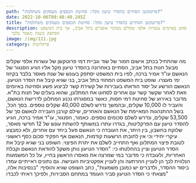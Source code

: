 ```yaml
---
path: "פרוטקשן הסתיים בהסדר טיעון מקל: סחיטת הכספים מעסקים משתלמת?"
date: 2022-10-06T09:48:40.245Z
title: "פרוטקשן הסתיים בהסדר טיעון מקל: סחיטת הכספים מעסקים משתלמת?"
description: סחט באיומים עשרות אלפי שקלים ממוכר אופניים בתל אביב, אך בית המשפט
  הסתפק בשנת מאסר בלבד
image: /img/111.jpg
category: פרקליטות
---
```

מה שהתחיל בכתב אישום חמור של שוד וגביית דמי פרוטקשן של עשרות אלפי שקלים מבעל חנות בתל אביב, הסתיים באחרונה בהסדר טיעון מקל אליו הגיע הסנגור של הנאשם עו"ד אמיר ברכה, לפיו בית המשפט יסתפק בעונש של שנת מאסר בלבד בקיזוז ימי מעצרו. שופט בית המשפט המחוזי בתל אביב, בני שגיא קיבל את הסדר הטיעון.
הנאשם הורשע על יסוד הודאתו בעבירות של קשירת קשר לביצוע פשע וסחיטה באיומים וזאת לאחר שקשר קשר עם אחרים לסחוט את המתלונן, שהוא בעלים של חנות בת"א. מדובר באירוע של סחיטת דמי חסות, כאשר במסגרתו נכנע המתלונן לדרישת הנאשם, והעביר לו 10,000 שקלים, ובהמשך נדרש לשלם 40,000 שקלים נוספים. בסך הכל, בשל ההתנהגות המאיימת של הנאשם והאחרים, שילם קורבן העבירה לנאשם סך של 53,500 שקלים, ונדרש לשלם סכומים נוספים. 
כאמור, הסנגור, עו"ד אמיר ברכה, הגיע להסדר טיעון עם הפרקליטות, בגדרו עתרו במשותף להשתת עונש של 12 חודשי מאסר, שלוקח בחשבון, בין היתר, את העובדה כי הנאשם פעל ביחד עם אחרים, ולא כמבצע עיקרי יחידי וכי אין לחובתו הרשעות קודמות, הנאשם אף הפקיד סכום כסף ראשוני לטובת פיצוי המתלונן ואף התחייב לשלם את יתרת הפיצוי. 
השופט בני שגיא קיבל את הסדר הטיעון וציין בהחלטתו כי: "הסדר הטיעון נותן משקל להודאת הנאשם וקבלת האחריות, ולעובדה כי מדובר במי שמרצה את מאסרו הראשון בחייו, על כל המשמעות הנלווית לכך הן לעניין ההרתעה והן לעניין אפקטיביות הענישה. גם נתונים ראייתיים עמדו ביסוד ההסדר, ולדברים יש כמובן משמעות", כתב השופט שגיא והוסיף: "בנסיבות אלה, מצאתי כי הסדר הטיעון סביר העומד במתחם הסבירות, ולפיכך ראיתי לכבדו"



